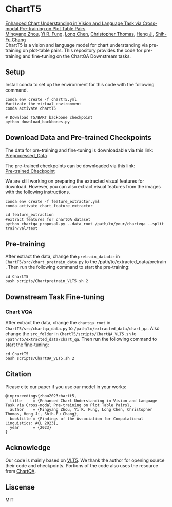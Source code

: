 # ChartT5
[Enhanced Chart Understanding in Vision and Language Task via Cross-modal Pre-training on Plot Table Pairs](https://arxiv.org/abs/2305.18641)
<br/>
[Mingyang Zhou](https://scholar.google.com/citations?user=hIpaL2wAAAAJ&hl=en), [Yi R. Fung](https://yrf1.github.io/), [Long Chen](https://zjuchenlong.github.io/), [Christopher Thomas](https://people.cs.vt.edu/chris/), [Heng Ji](http://blender.cs.illinois.edu/hengji.html), [Shih-Fu Chang](https://www.ee.columbia.edu/~sfchang/)
<br/>
ChartT5 is a vision and language model for chart understanding via pre-training on plot-table pairs. This repository provides the code for pre-training and fine-tuning on the ChartQA Downstream tasks. 

## Setup
Install conda to set up the environment for this code with the following command.
```
conda env create -f chartT5.yml
#activate the virtual environment
conda activate chartT5

# Download T5/BART backbone checkpoint
python download_backbones.py
```
## Download Data and Pre-trained Checkpoints
The data for pre-training and fine-tuning is downloadable via this link:
<br/>
[Preprocessed_Data](https://drive.google.com/file/d/1QZNz6_2fobrVtU4DEzrM0ZZghBlSLRSJ/view?usp=sharing)


The pre-trained checkpoints can be downloaded via this link:
<br/>
[Pre-trained Checkpoint](https://drive.google.com/file/d/1MPps6hMrvVmP_ORjsNeMLd_2YFlhtGPW/view?usp=sharing)

We are still working on preparing the extracted visual features for download. However, you can also extract visual features from the images with the following instructions.
```
conda env create -f feature_extractor.yml
conda activate chart_feature_extractor

cd feature_extraction
#extract features for chartQA dataset
python chartqa_proposal.py --data_root /path/to/your/chartvqa --split train/val/test
```

## Pre-training
After extract the data, change the `pretrain_datadir` in `ChartT5/src/chart_pretrain_data.py` to the /path/to/extracted_data/pretrain . 
Then run the following command to start the pre-training:

```
cd ChartT5
bash scripts/Chartpretrain_VLT5.sh 2
```

## Downstream Task Fine-tuning
### Chart VQA
After extract the data, change the `chartqa_root` in `ChartT5/src/chartqa_data.py` to `/path/to/extracted_data/chart_qa`. Also change the `src_folder` in `ChartT5/scripts/ChartQA_VLT5.sh` to  `/path/to/extracted_data/chart_qa`. 
Then run the following command to start the fine-tuning:
```
cd ChartT5
bash scripts/ChartQA_VLT5.sh 2
```

## Citation
Please cite our paper if you use our model in your works:
```
@inproceedings{zhou2023chartt5,
  title     = {Enhanced Chart Understanding in Vision and Language Task via Cross-modal Pre-training on Plot Table Pairs},
  author    = {Mingyang Zhou, Yi R. Fung, Long Chen, Christopher Thomas, Heng Ji, Shih-Fu Chang},
  booktitle = {Findings of the Association for Computational Linguistics: ACL 2023},
  year      = {2023}
}
```
## Acknowledge
Our code is mainly based on [VLT5](https://github.com/j-min/VL-T5). We thank the author for opening source their code and checkpoints. Portions of the code also uses the resource from [ChartQA](https://github.com/vis-nlp/ChartQA).

## Liscense
MIT





